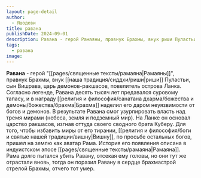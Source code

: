 ```yaml
---
layout: page-detail
author:
  - Яшодеви
title: равана
publishDate: 2024-09-01
description: Равана - герой Рамаяны, правнук Брахмы, внук риши Пуластьи, сын Вишрава, царь демонов-ракшасов, повелитель острова Ланка. Согласно легенде, Равана десять тысяч лет предавался суровому тапасу, и в награду Брахма наделил его даром неуязвимости от богов и демонов.
tags:
  - равана
image:
---
```

**Равана** - герой "[[pages/священные тексты/рамаяна|Рамаяны]]", правнук Брахмы, внук [[наша традиция/сиддхи/риши|риши]] Пуластьи, сын Вишрава, царь демонов-ракшасов, повелитель острова Ланка. Согласно легенде, Равана десять тысяч лет предавался суровому тапасу, и в награду [[религия и философия/санатана дхарма/божества и демоны/божества/брахма|Брахма]] наделил его даром неуязвимости от богов и демонов. В результате Равана смог узурпировать власть над тремя мирами (небеса, земля и подземный мир). На Ланке он основал царство ракшасов, изгнав оттуда своего сводного брата Куберу. Для того, чтобы избавить миры от его тирании, [[религия и философия/боги и святые нашей традиции/вишну|Вишну]], по просьбе остальных богов, пришел на землю как аватар Рама. История его появления описана в индуистском эпосе [[pages/священные тексты/рамаяна|Рамаяна]]. Рама долго пытался убить Равану, отсекая ему головы, но они тут же отрастали вновь, тогда он поразил Равану в сердце брахмастрой стрелой Брахмы, отчего тот умер.

